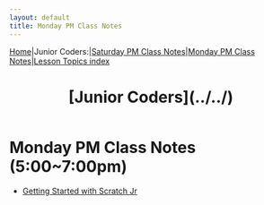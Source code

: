 ```yaml
---
layout: default
title: Monday PM Class Notes
---
```


[Home](../../)|Junior Coders:|[Saturday PM Class Notes](../saturday_pm)|[Monday PM Class Notes](../monday_pm)|[Lesson Topics index](../lessons)

<header>
 <h1>
   [Junior Coders](../../)
 </h1>
</header>

# Monday PM Class Notes (5:00~7:00pm)

* [Getting Started with Scratch Jr](./a_mon0500pm.html)
